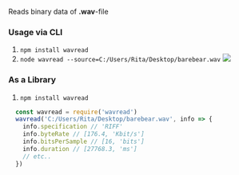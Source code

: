 Reads binary data of **.wav**-file

### Usage via CLI
1) `npm install wavread`
2) `node wavread --source=C:/Users/Rita/Desktop/barebear.wav`
![](https://raw.githubusercontent.com/hypotenuse/githubimages/master/wavread/d1.PNG)

### As a Library
1) `npm install wavread`
```js
  const wavread = require('wavread')
  wavread('C:/Users/Rita/Desktop/barebear.wav', info => {
    info.specification // 'RIFF'
    info.byteRate // [176.4, 'Kbit/s']
    info.bitsPerSample // [16, 'bits']
    info.duration // [27768.3, 'ms']
    // etc..
  })
```
